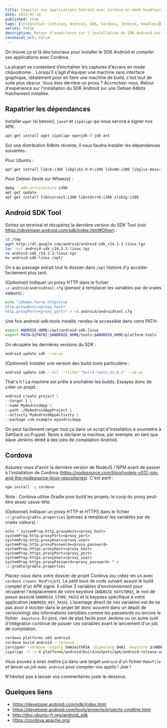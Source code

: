 ```yaml
---
title: Compiler ses applications Android avec Cordova en mode headless
date: 2015-07-16
published: true
tags: [Intégration Continue, Android, SDK, Cordova, Jenkins, headless]
series: false
description: Retour d'expérience sur l'installation du SDK Android sur une Debian 64bits fraîchement installée.
canonical_url: false
---
```


On trouve ça et là des tutoriaux pour installer le SDK Android et compiler ses applications avec Cordova.

La plupart se contentent d’enchaîner les captures d'écrans en mode cliquodrome... Lorsqu'il s'agit d'équiper une machine sans interface graphique, idéalement pour en faire une machine de build, c'est tout de suite plus obscur. Vous êtes derrière un proxy ? Accrochez-vous.
Retour d'expérience sur l'installation du SDK Android sur une Debian 64bits fraîchement installée.

## Rapatrier les dépendances

Installer `wget` (si besoin), `java7` et `zipalign` qui nous servira à signer nos APK.

```bash
apt-get install wget zipalign openjdk-7-jdk ant
```

Sur une distribution 64bits récente, il vous faudra installer les dépendances suivantes :

Pour Ubuntu :

```bash
apt-get install libc6-i386 libglib2.0-0:i386 libsm6:i386 libglu1-mesa:i386 libgl1-mesa-glx:i386 libxext6:i386 libxrender1:i386 libx11-6:i386 libfontconfig1:i386 lsb-core
```

Pour Debian (testé sur Wheezy) :

```bash
dpkg --add-architecture i386
apt-get update
apt-get install libncurses5:i386 libstdc++6:i386 zlib1g:i386
```

## Android SDK Tool

Sortez un terminal et récupérez la dernière version du SDK Tool (voir https://developer.android.com/sdk/index.html#Other) :

```bash
cd /tmp
wget http://dl.google.com/android/android-sdk_r24.3.3-linux.tgz
tar -xzf android-sdk_r24.3.3-linux.tgz
rm android-sdk_r24.3.3-linux.tgz
mv android-sdk-linux /opt/
```

On a au passage extrait tout le dossier dans `/opt` histoire d'y accéder facilement plus tard.

(Optionnel) Indiquer un proxy HTTP dans le fichier `~/.android/androidtool.cfg` (pensez à remplacer les variables par de vraies valeurs) :

```bash
echo "sdkman.force.http=true
http.proxyHost=<proxy_host>
http.proxyPort=<proxy_port>" > ~/.android/androidtool.cfg
```

Une fois android-sdk-tools installé, rendez-le accessible dans votre PATH:

```bash
export ANDROID_HOME=/opt/android-sdk-linux
export PATH=${PATH}:$ANDROID_HOME/tools:$ANDROID_HOME/platform-tools
```

On récupère les dernières versions du SDK :

```bash
android update sdk --no-ui
```

(Optionnel) Installer une version des build-tools particulière :

```bash
android update sdk --all --filter "build-tools-22.0.1" --no-ui
```

That's it ! La machine est prête à enchaîner les builds. Essayez donc de créer un projet :

```bash
android create project \
--target 1 \
--name MyAndroidApp \
--path ./MyAndroidAppProject \
--activity MyAndroidAppActivity \
--package com.example.myandroidapp
```

On peut facilement ranger tout ça dans un script d'installation à soumettre à SaltSack ou Puppet. Reste à déclarer la machine, par exemple, en tant que slave Jenkins dédié à des jobs de compilation Android.

## Cordova

Assurez-vous d'avoir la dernière version de NodeJS / NPM avant de passer à l'installation de Cordova (https://nodesource.com/blog/nodejs-v012-iojs-and-the-nodesource-linux-repositories). C'est parti :

```bash
npm install -g cordova
```

Note : Cordova utilise Gradle pour build les projets; le coup du proxy peut-être assez casse-tête.

(Optionnel) Indiquer un proxy HTTP et HTTPS dans le fichier `~/.gradle/gradle.properties` (pensez à remplacer les variables par de vraies valeurs) :

    echo " systemProp.http.proxyHost=<proxy_host>
    systemProp.http.proxyPort=<proxy_port>
    systemProp.http.proxyUser=<proxy_user>
    systemProp.http.proxyPassword=<proxy_password>
    systemProp.https.proxyHost=<proxy_host>
    systemProp.https.proxyPort=<proxy_port>
    systemProp.https.proxyUser=<proxy_user>
    systemProp.https.proxyPassword=<proxy_password> " > ~/.gradle/gradle.properties

Placez-vous dans votre dossier de projet Cordova (ou créez-en un avec `cordova create MonProjet`). Le petit bout de code suivant assure le build complet d'un APK signé. Il utilise 3 variables d'environnement pour récupérer l'emplacement de votre keystore (`ANDROID_KEYSTORE`), le mot de passe associé (`ANDROID_STORE_PASS`) et la keypass spécifique à votre application (`ANDROID_KEY_PASS`). L’avantage direct de ces variables est de ne pas avoir à stocker dans le projet (et donc souvent dans un dépôt de versionning) des informations sensibles comme les passwords ou encore le fichier `.keystore`. En plus, rien de plus facile pour Jenkins ou un autre outil d'intégration continue de passer ces variables avant le lancement d'un job de compilation.

```bash
cordova platforms add android
cordova build android --release
jarsigner -verbose -sigalg SHA1withRSA -digestalg SHA1 -keystore $(ANDROID_KEYSTORE) -storepass $(ANDROID_STORE_PASS) platforms/android/build/outputs/apk/android-release-unsigned.apk BatStat -keypass $(ANDROID_KEY_PASS)
zipalign -f -v 4 platforms/android/build/outputs/apk/android-release-unsigned.apk platforms/android/build/outputs/apk/android-release-signed.apk
```

Vous pouvez à loisir mettre ça dans une target `android` d'un fichier `Makefile` et lancer un joli `make android` pour compiler vos applis ! Joie !

N'hésitez pas à laisser vos commentaires juste là-dessous.

## Quelques liens

- https://developer.android.com/sdk/index.html
- https://developer.android.com/tools/projects/projects-cmdline.html
- http://doc.ubuntu-fr.org/android_sdk
- https://cordova.apache.org/

